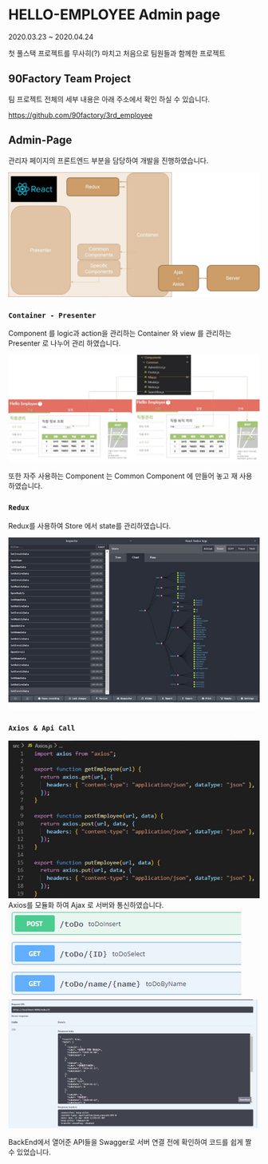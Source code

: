 # HELLO-EMPLOYEE Admin page

2020.03.23 ~ 2020.04.24

첫 풀스택 프로젝트를 무사히(?) 마치고 처음으로 팀원들과 함께한 프로젝트

## 90Factory Team Project

팀 프로젝트 전체의 세부 내용은 아래 주소에서 확인 하실 수 있습니다.

https://github.com/90factory/3rd_employee

## Admin-Page

관리자 페이지의 프론트엔드 부분을 담당하여 개발을 진행하였습니다.

<img src="./ReadMe/React.jpg">

### `Container - Presenter`

Component 를 logic과 action을 관리하는 Container 와 view 를 관리하는 Presenter 로 나누어 관리 하였습니다.

<img src="./ReadMe/Common.jpg">

또한 자주 사용하는 Component 는 Common Component 에 만들어 놓고 재 사용 하였습니다.

### `Redux`

Redux를 사용하여 Store 에서 state를 관리하였습니다.

<img src="./ReadMe/Redux.jpg">

### `Axios & Api Call`

<img src="./ReadMe/Axios.jpg">
Axios를 모듈화 하여 Ajax 로 서버와 통신하였습니다.

<img src="./ReadMe/Apis.png">
<img src="./ReadMe/Swagger.png">

BackEnd에서 열어준 API들을 Swagger로 서버 연결 전에 확인하여 코드를 쉽게 짤 수 있었습니다.
